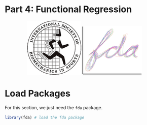 Part 4: Functional Regression
================

<center>

![](../logo/isbs-logo.png) ![](../logo/fda-logo.png)

</center>

# Load Packages

For this section, we just need the `fda` package.

``` r
library(fda) # load the fda package
```

